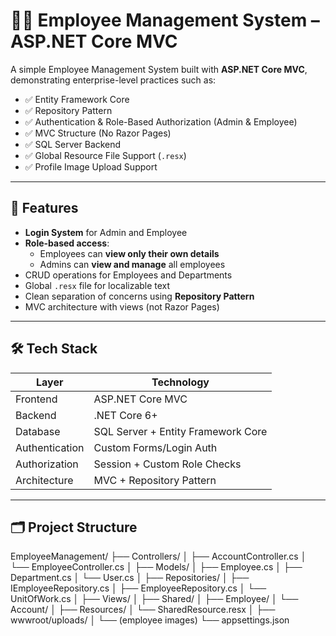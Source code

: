 # 🧑‍💼 Employee Management System – ASP.NET Core MVC

A simple Employee Management System built with **ASP.NET Core MVC**, demonstrating enterprise-level practices such as:

- ✅ Entity Framework Core
- ✅ Repository Pattern
- ✅ Authentication & Role-Based Authorization (Admin & Employee)
- ✅ MVC Structure (No Razor Pages)
- ✅ SQL Server Backend
- ✅ Global Resource File Support (`.resx`)
- ✅ Profile Image Upload Support

---

## 📌 Features

- **Login System** for Admin and Employee
- **Role-based access**:
  - Employees can **view only their own details**
  - Admins can **view and manage** all employees
- CRUD operations for Employees and Departments
- Global `.resx` file for localizable text
- Clean separation of concerns using **Repository Pattern**
- MVC architecture with views (not Razor Pages)

---

## 🛠️ Tech Stack

| Layer         | Technology                         |
|---------------|-------------------------------------|
| Frontend      | ASP.NET Core MVC                   |
| Backend       | .NET Core 6+                       |
| Database      | SQL Server + Entity Framework Core |
| Authentication| Custom Forms/Login Auth            |
| Authorization | Session + Custom Role Checks       |
| Architecture  | MVC + Repository Pattern           |

---

## 🗂️ Project Structure
EmployeeManagement/
├── Controllers/
│ ├── AccountController.cs
│ └── EmployeeController.cs
│
├── Models/
│ ├── Employee.cs
│ ├── Department.cs
│ └── User.cs
│
├── Repositories/
│ ├── IEmployeeRepository.cs
│ ├── EmployeeRepository.cs
│ └── UnitOfWork.cs
│
├── Views/
│ ├── Shared/
│ ├── Employee/
│ └── Account/
│
├── Resources/
│ └── SharedResource.resx
│
├── wwwroot/uploads/
│ └── (employee images)
└── appsettings.json

